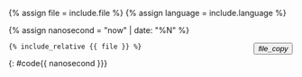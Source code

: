 {% assign file = include.file %}
{% assign language = include.language %}

{% assign nanosecond = "now" | date: "%N" %}

<div markdown="1" style="position:relative">
<button id="copybutton{{ nanosecond }}"
        class="btn btn-blue"
        style="position:absolute; top:0; right:0"
        data-clipboard-target="#code{{ nanosecond }}">
<i class="material-icons">file_copy</i>
</button>

``` {{ language }}
{% include_relative {{ file }} %}
```
{: #code{{ nanosecond }}}
</div>

<script>
var clipboard{{ nanosecond }} = new ClipboardJS('#copybutton{{ nanosecond }}');
</script>

